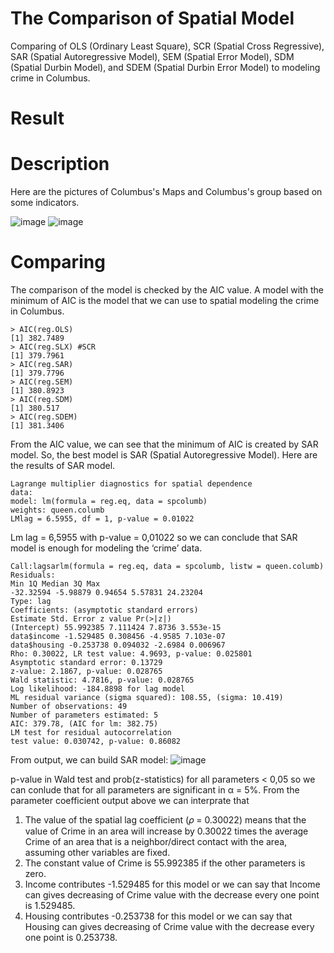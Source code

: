 # The Comparison of Spatial Model
Comparing of OLS (Ordinary Least Square), SCR (Spatial Cross Regressive), SAR (Spatial Autoregressive Model), SEM (Spatial Error Model), SDM (Spatial Durbin Model), and SDEM (Spatial Durbin Error Model) to modeling crime in Columbus.

# Result
# Description
Here are the pictures of Columbus's Maps and Columbus's group based on some indicators.

![image](https://user-images.githubusercontent.com/102334577/161647618-37ec5693-f113-4194-925a-11aeff2d339b.png)
![image](https://user-images.githubusercontent.com/102334577/161647649-aa66f78a-7b60-4a35-8f0f-9c416d916e7f.png)

# Comparing
The comparison of the model is checked by the AIC value. A model with the minimum of AIC is the model that we can use to spatial modeling the crime in Columbus.

    > AIC(reg.OLS)
    [1] 382.7489
    > AIC(reg.SLX) #SCR
    [1] 379.7961
    > AIC(reg.SAR) 
    [1] 379.7796
    > AIC(reg.SEM)
    [1] 380.8923
    > AIC(reg.SDM)
    [1] 380.517
    > AIC(reg.SDEM)
    [1] 381.3406
    
From the AIC value, we can see that the minimum of AIC is created by SAR model. So, the best model is SAR (Spatial Autoregressive Model).
Here are the results of SAR model.

    Lagrange multiplier diagnostics for spatial dependence
    data:
    model: lm(formula = reg.eq, data = spcolumb)
    weights: queen.columb
    LMlag = 6.5955, df = 1, p-value = 0.01022
    
Lm lag = 6,5955 with p-value = 0,01022 so we can conclude that SAR model is enough for modeling the ‘crime’ data.

    Call:lagsarlm(formula = reg.eq, data = spcolumb, listw = queen.columb)
    Residuals:
    Min 1Q Median 3Q Max
    -32.32594 -5.98879 0.94654 5.57831 24.23204
    Type: lag
    Coefficients: (asymptotic standard errors)
    Estimate Std. Error z value Pr(>|z|)
    (Intercept) 55.992385 7.111424 7.8736 3.553e-15
    data$income -1.529485 0.308456 -4.9585 7.103e-07
    data$housing -0.253738 0.094032 -2.6984 0.006967
    Rho: 0.30022, LR test value: 4.9693, p-value: 0.025801
    Asymptotic standard error: 0.13729
    z-value: 2.1867, p-value: 0.028765
    Wald statistic: 4.7816, p-value: 0.028765
    Log likelihood: -184.8898 for lag model
    ML residual variance (sigma squared): 108.55, (sigma: 10.419)
    Number of observations: 49
    Number of parameters estimated: 5
    AIC: 379.78, (AIC for lm: 382.75)
    LM test for residual autocorrelation
    test value: 0.030742, p-value: 0.86082
    
From output, we can build SAR model:
![image](https://user-images.githubusercontent.com/102334577/161649196-adc26a65-285c-414e-96cf-5aed500d36cd.png)

p-value in Wald test and prob(z-statistics) for all parameters < 0,05 so we can conlude that for all parameters are significant in α = 5%.
From the parameter coefficient output above we can interprate that 
1. The value of the spatial lag coefficient (𝜌 = 0.30022) means that the value of Crime in an area will increase by 0.30022 times the average Crime of an area that is a neighbor/direct contact with the area, assuming other variables are fixed.
2. The constant value of Crime is 55.992385 if the other parameters is zero.
3. Income contributes -1.529485 for this model or we can say that Income can gives decreasing of Crime value with the decrease every one point is 1.529485.
4. Housing contributes -0.253738 for this model or we can say that Housing can gives decreasing of Crime value with the decrease every one point is 0.253738.

